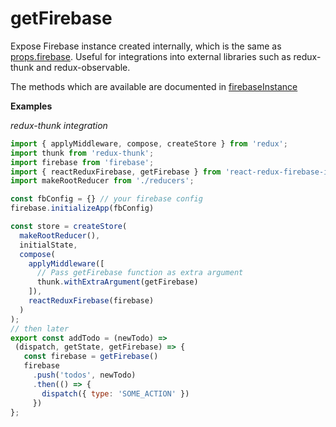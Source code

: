 # getFirebase

Expose Firebase instance created internally, which is the same as [props.firebase](/docs/api/props-firebase.md). Useful for
integrations into external libraries such as redux-thunk and redux-observable.

The methods which are available are documented in [firebaseInstance](/docs/api/firebaseInstance.md)

**Examples**

_redux-thunk integration_

```javascript
import { applyMiddleware, compose, createStore } from 'redux';
import thunk from 'redux-thunk';
import firebase from 'firebase';
import { reactReduxFirebase, getFirebase } from 'react-redux-firebase-immutable';
import makeRootReducer from './reducers';

const fbConfig = {} // your firebase config
firebase.initializeApp(fbConfig)

const store = createStore(
  makeRootReducer(),
  initialState,
  compose(
    applyMiddleware([
      // Pass getFirebase function as extra argument
      thunk.withExtraArgument(getFirebase)
    ]),
    reactReduxFirebase(firebase)
  )
);
// then later
export const addTodo = (newTodo) =>
 (dispatch, getState, getFirebase) => {
   const firebase = getFirebase()
   firebase
     .push('todos', newTodo)
     .then(() => {
       dispatch({ type: 'SOME_ACTION' })
     })
};
```
